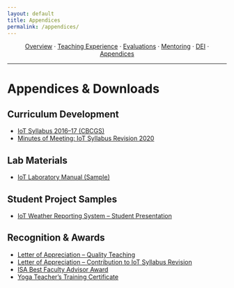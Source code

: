 ```yaml
---
layout: default
title: Appendices
permalink: /appendices/
---
```


<p align="center">
  <a href="{{ '/' | relative_url }}">Overview</a> ·
  <a href="{{ '/teaching/' | relative_url }}">Teaching Experience</a> ·
  <a href="{{ '/evaluations/' | relative_url }}">Evaluations</a> ·
  <a href="{{ '/mentoring/' | relative_url }}">Mentoring</a> ·
  <a href="{{ '/dei/' | relative_url }}">DEI</a> ·
  <a href="{{ '/appendices/' | relative_url }}">Appendices</a>
</p>
<hr/>

# Appendices & Downloads

## Curriculum Development
- [IoT Syllabus 2016–17 (CBCGS)](/assets/IoT_Syllabus_2016.pdf)
- [Minutes of Meeting: IoT Syllabus Revision 2020](/assets/IoT_Syllabus_Revision_2020.pdf)

## Lab Materials
- [IoT Laboratory Manual (Sample)](/assets/IoT_Lab_Manual.pdf)

## Student Project Samples
- [IoT Weather Reporting System – Student Presentation](/assets/IoT_Weather_Project.pptx)

## Recognition & Awards
- [Letter of Appreciation – Quality Teaching](/assets/Letter_Quality_Teaching.pdf)
- [Letter of Appreciation – Contribution to IoT Syllabus Revision](/assets/Letter_Syllabus_Revision.pdf)
- [ISA Best Faculty Advisor Award](/assets/ISA_Best_Faculty_Advisor.pdf)
- [Yoga Teacher’s Training Certificate](/assets/Yoga_Teacher_Certificate.pdf)
